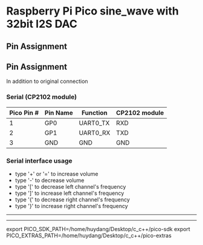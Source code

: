# Raspberry Pi Pico sine_wave with 32bit I2S DAC

## Pin Assignment

## Pin Assignment
In addition to original connection

### Serial (CP2102 module)
| Pico Pin # | Pin Name | Function | CP2102 module |
----|----|----|----
|  1 | GP0 | UART0_TX | RXD |
|  2 | GP1 | UART0_RX | TXD |
|  3 | GND | GND | GND |

### Serial interface usage
* type '+' or '=' to increase volume
* type '-' to decrease volume
* type '[' to decrease left channel's frequency
* type ']' to increase left channel's frequency
* type '{' to decrease right channel's frequency
* type '}' to increase right channel's frequency

-------------------------
-------------------------
export PICO_SDK_PATH=/home/huydang/Desktop/c_c++/pico-sdk
export PICO_EXTRAS_PATH=/home/huydang/Desktop/c_c++/pico-extras

